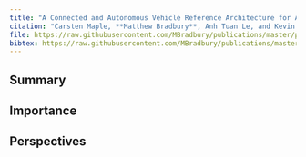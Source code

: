 ```yaml
---
title: "A Connected and Autonomous Vehicle Reference Architecture for Attack Surface Analysis"
citation: "Carsten Maple, **Matthew Bradbury**, Anh Tuan Le, and Kevin Ghirardello. A Connected and Autonomous Vehicle Reference Architecture for Attack Surface Analysis. *Applied Sciences*, 9(23):5101, November 2019. [doi:10.3390/app9235101](https://doi.org/10.3390/app9235101)."
file: https://raw.githubusercontent.com/MBradbury/publications/master/papers/AppSci2019.pdf
bibtex: https://raw.githubusercontent.com/MBradbury/publications/master/bibtex/Maple_2019_ConnectedAutonomousVehicle.bib
---
```


## Summary

## Importance

## Perspectives


